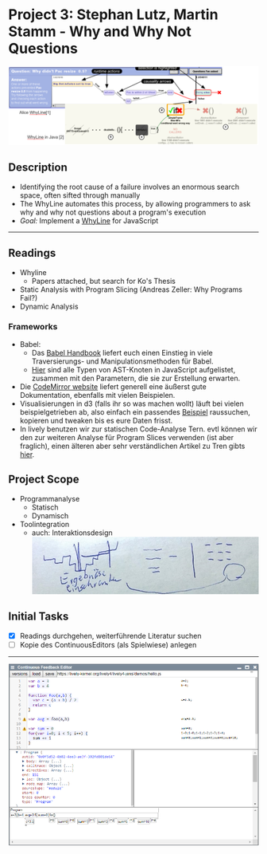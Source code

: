 # Project 3: Stephan Lutz, Martin Stamm - Why and Why Not Questions

![](motivation.png)

## Description

- Identifying the root cause of a failure involves an enormous search space, often sifted through manually
- The WhyLine automates this process, by allowing programmers to ask why and why not questions about a program's execution 
- *Goal:* Implement a [WhyLine](https://github.com/andyjko/whyline) for JavaScript

---


## Readings

- Whyline
  - Papers attached, but search for Ko's Thesis
- Static Analysis with Program Slicing (Andreas Zeller: Why Programs Fail?)
- Dynamic Analysis

### Frameworks

- Babel:
  - Das [Babel Handbook](https://github.com/jamiebuilds/babel-handbook/blob/master/translations/en/plugin-handbook.md) liefert euch einen Einstieg in viele Traversierungs- und Manipulationsmethoden für Babel.
  - [Hier](https://github.com/babel/babylon/blob/master/ast/spec.md#memberexpression) sind alle Typen von AST-Knoten in JavaScript aufgelistet, zusammen mit den Parametern, die sie zur Erstellung erwarten.
- Die [CodeMirror website](https://codemirror.net/doc/manual.html) liefert generell eine äußerst gute Dokumentation, ebenfalls mit vielen Beispielen.
- Visualisierungen in d3 (falls ihr so was machen wollt) läuft bei vielen beispielgetrieben ab, also einfach ein passendes [Beispiel](https://github.com/d3/d3/wiki/gallery) raussuchen, kopieren und tweaken bis es eure Daten frisst.
- In lively benutzen wir zur statischen Code-Analyse Tern. evtl können wir den zur weiteren Analyse für Program Slices verwenden (ist aber fraglich), einen älteren aber sehr verständlichen Artikel zu Tren gibts [hier](http://marijnhaverbeke.nl/blog/tern.html).

## Project Scope

- Programmanalyse
  - Statisch
  - Dynamisch
- Toolintegration
  - auch: Interaktionsdesign
    ![](file_181023_061104.png)

## Initial Tasks

- [x] Readings durchgehen, weiterführende Literatur suchen
- [ ] Kopie des ContinuousEditors (als Spielwiese) anlegen

---

![](ContinousFeedbackEditor_2018-09-28_15-59-12.png)